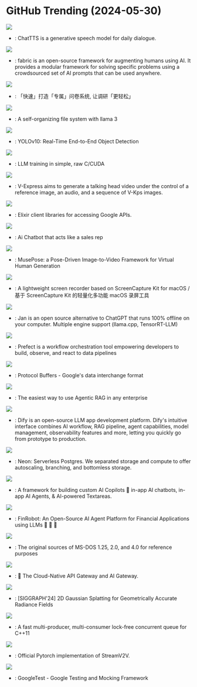 # GitHub Trending (2024-05-30)

![](https://img.shields.io/badge/Jupyter%20Notebook-New%202-green?style=flat-square&logo=appveyor)
- [](https://github.comundefined): ChatTTS is a generative speech model for daily dialogue.

![](https://img.shields.io/badge/Python-New%20507-green?style=flat-square&logo=appveyor)
- [](https://github.comundefined): fabric is an open-source framework for augmenting humans using AI. It provides a modular framework for solving specific problems using a crowdsourced set of AI prompts that can be used anywhere.

![](https://img.shields.io/badge/TypeScript-New%20170-green?style=flat-square&logo=appveyor)
- [](https://github.comundefined): 「快速」打造「专属」问卷系统, 让调研「更轻松」

![](https://img.shields.io/badge/Jupyter%20Notebook-New%201-green?style=flat-square&logo=appveyor)
- [](https://github.comundefined): A self-organizing file system with llama 3

![](https://img.shields.io/badge/Python-New%201-green?style=flat-square&logo=appveyor)
- [](https://github.comundefined): YOLOv10: Real-Time End-to-End Object Detection

![](https://img.shields.io/badge/Cuda-New%20365-green?style=flat-square&logo=appveyor)
- [](https://github.comundefined): LLM training in simple, raw C/CUDA

![](https://img.shields.io/badge/Python-New%20125-green?style=flat-square&logo=appveyor)
- [](https://github.comundefined): V-Express aims to generate a talking head video under the control of a reference image, an audio, and a sequence of V-Kps images.

![](https://img.shields.io/badge/Elixir-New%2027-green?style=flat-square&logo=appveyor)
- [](https://github.comundefined): Elixir client libraries for accessing Google APIs.

![](https://img.shields.io/badge/TypeScript-New%2028-green?style=flat-square&logo=appveyor)
- [](https://github.comundefined): Ai Chatbot that acts like a sales rep

![](https://img.shields.io/badge/Python-New%20259-green?style=flat-square&logo=appveyor)
- [](https://github.comundefined): MusePose: a Pose-Driven Image-to-Video Framework for Virtual Human Generation

![](https://img.shields.io/badge/Swift-New%20201-green?style=flat-square&logo=appveyor)
- [](https://github.comundefined): A lightweight screen recorder based on ScreenCapture Kit for macOS / 基于 ScreenCapture Kit 的轻量化多功能 macOS 录屏工具

![](https://img.shields.io/badge/TypeScript-New%2061-green?style=flat-square&logo=appveyor)
- [](https://github.comundefined): Jan is an open source alternative to ChatGPT that runs 100% offline on your computer. Multiple engine support (llama.cpp, TensorRT-LLM)

![](https://img.shields.io/badge/Python-New%2022-green?style=flat-square&logo=appveyor)
- [](https://github.comundefined): Prefect is a workflow orchestration tool empowering developers to build, observe, and react to data pipelines

![](https://img.shields.io/badge/C%2B%2B-New%2064-green?style=flat-square&logo=appveyor)
- [](https://github.comundefined): Protocol Buffers - Google's data interchange format

![](https://img.shields.io/badge/TypeScript-New%20214-green?style=flat-square&logo=appveyor)
- [](https://github.comundefined): The easiest way to use Agentic RAG in any enterprise

![](https://img.shields.io/badge/TypeScript-New%20190-green?style=flat-square&logo=appveyor)
- [](https://github.comundefined): Dify is an open-source LLM app development platform. Dify's intuitive interface combines AI workflow, RAG pipeline, agent capabilities, model management, observability features and more, letting you quickly go from prototype to production.

![](https://img.shields.io/badge/Rust-New%2015-green?style=flat-square&logo=appveyor)
- [](https://github.comundefined): Neon: Serverless Postgres. We separated storage and compute to offer autoscaling, branching, and bottomless storage.

![](https://img.shields.io/badge/TypeScript-New%2087-green?style=flat-square&logo=appveyor)
- [](https://github.comundefined): A framework for building custom AI Copilots 🤖 in-app AI chatbots, in-app AI Agents, & AI-powered Textareas.

![](https://img.shields.io/badge/Jupyter%20Notebook-New%2078-green?style=flat-square&logo=appveyor)
- [](https://github.comundefined): FinRobot: An Open-Source AI Agent Platform for Financial Applications using LLMs 🚀 🚀 🚀

![](https://img.shields.io/badge/Assembly-New%2039-green?style=flat-square&logo=appveyor)
- [](https://github.comundefined): The original sources of MS-DOS 1.25, 2.0, and 4.0 for reference purposes

![](https://img.shields.io/badge/Lua-New%2085-green?style=flat-square&logo=appveyor)
- [](https://github.comundefined): 🦍 The Cloud-Native API Gateway and AI Gateway.

![](https://img.shields.io/badge/Python-New%2032-green?style=flat-square&logo=appveyor)
- [](https://github.comundefined): [SIGGRAPH'24] 2D Gaussian Splatting for Geometrically Accurate Radiance Fields

![](https://img.shields.io/badge/C%2B%2B-New%20112-green?style=flat-square&logo=appveyor)
- [](https://github.comundefined): A fast multi-producer, multi-consumer lock-free concurrent queue for C++11

![](https://img.shields.io/badge/Python-New%2020-green?style=flat-square&logo=appveyor)
- [](https://github.comundefined): Official Pytorch implementation of StreamV2V.

![](https://img.shields.io/badge/C%2B%2B-New%2013-green?style=flat-square&logo=appveyor)
- [](https://github.comundefined): GoogleTest - Google Testing and Mocking Framework

